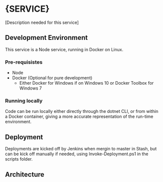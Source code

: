 # {SERVICE}

[Description needed for this service]

## Development Environment

This service is a Node service, running in Docker on Linux.

### Pre-requisistes

- Node
- Docker (Optional for pure development)
  - Either Docker for Windows if on Windows 10 or Docker Toolbox for Windows 7

### Running locally

Code can be run locally either directly through the dotnet CLI, or from within a Docker container, giving a more accurate representation of the run-time environment.

## Deployment

Deployments are kicked off by Jenkins when mergin to master in Stash, but can be kick off manually if needed, using Invoke-Deployment.ps1 in the scripts folder.

## Architecture


